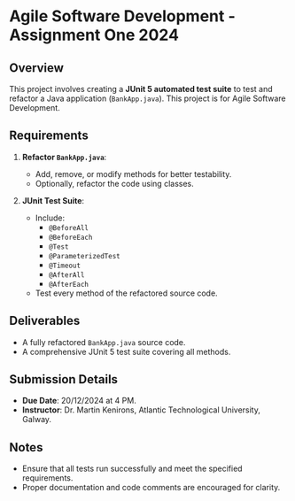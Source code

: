 # Agile Software Development - Assignment One 2024

## Overview
This project involves creating a **JUnit 5 automated test suite** to test and refactor a Java application (`BankApp.java`). This project is for
Agile Software Development. 

## Requirements
1. **Refactor `BankApp.java`**:
   - Add, remove, or modify methods for better testability.
   - Optionally, refactor the code using classes.

2. **JUnit Test Suite**:
   - Include:
     - `@BeforeAll`
     - `@BeforeEach`
     - `@Test`
     - `@ParameterizedTest`
     - `@Timeout`
     - `@AfterAll`
     - `@AfterEach`
   - Test every method of the refactored source code.

## Deliverables
- A fully refactored `BankApp.java` source code.
- A comprehensive JUnit 5 test suite covering all methods.

## Submission Details
- **Due Date**: 20/12/2024 at 4 PM.
- **Instructor**: Dr. Martin Kenirons, Atlantic Technological University, Galway.

## Notes
- Ensure that all tests run successfully and meet the specified requirements.
- Proper documentation and code comments are encouraged for clarity.
